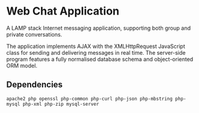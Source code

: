 # Web Chat Application

A LAMP stack Internet messaging application, supporting both group and
private conversations.

The application implements AJAX with the XMLHttpRequest JavaScript class
for sending and delivering messages in real time. The server-side
program features a fully normalised database schema and object-oriented
ORM model.

## Dependencies

```text
apache2 php openssl php-common php-curl php-json php-mbstring php-mysql php-xml php-zip mysql-server
```
